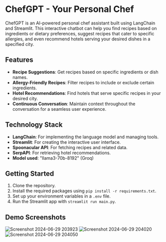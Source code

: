 # ChefGPT - Your Personal Chef

ChefGPT is an AI-powered personal chef assistant built using LangChain and Streamlit. This interactive chatbot can help you find recipes based on ingredients or dietary preferences, suggest recipes that cater to specific allergies, and even recommend hotels serving your desired dishes in a specified city.

## Features

- **Recipe Suggestions**: Get recipes based on specific ingredients or dish names.
- **Allergy-Friendly Recipes**: Filter recipes to include or exclude certain ingredients.
- **Hotel Recommendations**: Find hotels that serve specific recipes in your desired city.
- **Continuous Conversation**: Maintain context throughout the conversation for a seamless user experience.

## Technology Stack

- **LangChain**: For implementing the language model and managing tools.
- **Streamlit**: For creating the interactive user interface.
- **Spoonacular API**: For fetching recipes and related data.
- **SerpAPI**: For retrieving hotel recommendations.
- **Model used**: "llama3-70b-8192" (Groq)

## Getting Started

1. Clone the repository.
2. Install the required packages using `pip install -r requirements.txt`.
3. Set up your environment variables in a `.env` file.
4. Run the Streamlit app with `streamlit run main.py`.

## Demo Screenshots

![Screenshot 2024-06-29 203923](https://github.com/kiranmajji1620/chefGPT/assets/119588005/7da10459-b001-4367-9862-697e5e02ff71)
![Screenshot 2024-06-29 204020](https://github.com/kiranmajji1620/chefGPT/assets/119588005/22d0ec1c-5686-42fe-b98a-315db80bc6eb)
![Screenshot 2024-06-29 204050](https://github.com/kiranmajji1620/chefGPT/assets/119588005/f1424703-cd0e-4159-b1b7-666bd54d7127)
